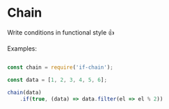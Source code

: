 # Chain
Write conditions in functional style 👍

Examples: 
```javascript

const chain = require('if-chain');

const data = [1, 2, 3, 4, 5, 6];

chain(data)
    .if(true, (data) => data.filter(el => el % 2))

``` 
